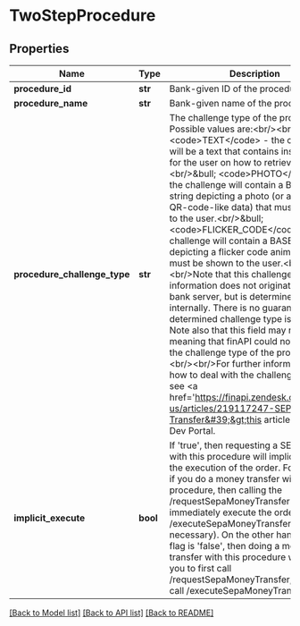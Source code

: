 # TwoStepProcedure

## Properties
Name | Type | Description | Notes
------------ | ------------- | ------------- | -------------
**procedure_id** | **str** | Bank-given ID of the procedure | 
**procedure_name** | **str** | Bank-given name of the procedure | 
**procedure_challenge_type** | **str** | The challenge type of the procedure. Possible values are:&lt;br/&gt;&lt;br/&gt;&amp;bull; &lt;code&gt;TEXT&lt;/code&gt; - the challenge will be a text that contains instructions for the user on how to retrieve the TAN.&lt;br/&gt;&amp;bull; &lt;code&gt;PHOTO&lt;/code&gt; - the challenge will contain a BASE-64 string depicting a photo (or any kind of QR-code-like data) that must be shown to the user.&lt;br/&gt;&amp;bull; &lt;code&gt;FLICKER_CODE&lt;/code&gt; - the challenge will contain a BASE-64 string depicting a flicker code animation that must be shown to the user.&lt;br/&gt;&lt;br/&gt;Note that this challenge type information does not originate from the bank server, but is determined by finAPI internally. There is no guarantee that the determined challenge type is correct. Note also that this field may not be set, meaning that finAPI could not determine the challenge type of the procedure.&lt;br/&gt;&lt;br/&gt;For further information on how to deal with the challenges, please see &lt;a href&#x3D;&#39;https://finapi.zendesk.com/hc/en-us/articles/219117247-SEPA-Money-Transfer&#39;&gt;this article&lt;/a&gt; on our Dev Portal. | [optional] 
**implicit_execute** | **bool** | If &#39;true&#39;, then requesting a SEPA order with this procedure will implicitly trigger the execution of the order. For example, if you do a money transfer with this procedure, then calling the /requestSepaMoneyTransfer service will immediately execute the order (a call to /executeSepaMoneyTransfer will not be necessary). On the other hand, if this flag is &#39;false&#39;, then doing a money transfer with this procedure will require you to first call /requestSepaMoneyTransfer, and then call /executeSepaMoneyTransfer. | [default to False]

[[Back to Model list]](../README.md#documentation-for-models) [[Back to API list]](../README.md#documentation-for-api-endpoints) [[Back to README]](../README.md)



